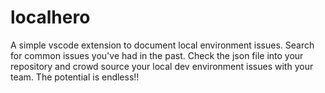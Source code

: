 # localhero
A simple vscode extension to document local environment issues. Search for common issues you've had in the past. Check the json file into your repository and crowd source your local dev environment issues with your team. The potential is endless!!

